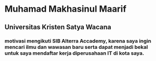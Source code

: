 # Muhamad Makhasinul Maarif 
## Universitas Kristen Satya Wacana
### motivasi mengikuti SIB Alterra Accademy, karena saya ingin mencari ilmu dan wawasan baru serta dapat menjadi bekal untuk saya mendaftar kerja diperusahaan IT di kota saya.
